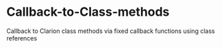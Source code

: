 # Callback-to-Class-methods
Callback to Clarion class methods via fixed callback functions using class references
